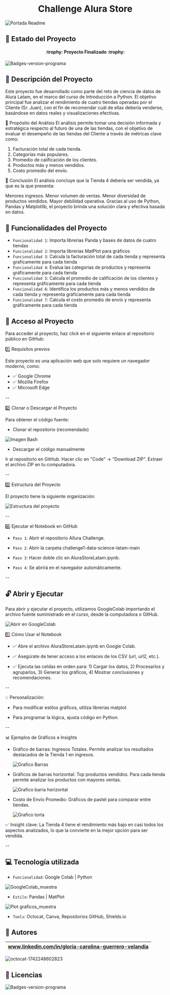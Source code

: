 <h1 align="center">Challenge Alura Store</h1>

![Portada Readme](https://github.com/user-attachments/assets/b5acbb8a-1ed3-405a-aa65-fc39d6f41a34)


## :loudspeaker: Estado del Proyecto
<h4 align="center">
:trophy: Proyecto Finalizado :trophy:
</h4>

![Badges-version-programa](https://img.shields.io/badge/versión_1-G8_ONE-blue)

## :blue_book: Descripción del Proyecto

Este proyecto fue desarrollado como parte del reto de ciencia de datos de Alura Latam, en el marco del curso de Introducción a Python. El objetivo principal fue analizar el rendimiento de cuatro tiendas operadas por el Cliente (Sr. Juan), con el fin de recomendar cuál de ellas debería venderse, basándose en datos reales y visualizaciones efectivas.

🎯 Propósito del Análisis
El análisis permite tomar una decisión informada y estratégica respecto al futuro de una de las tiendas, con el objetivo de evaluar el desempeño de las tiendas del Cliente a través de métricas clave como:

1. Facturación total de cada tienda.
2. Categorías más populares.
3. Promedio de calificación de los clientes.
4. Productos más y menos vendidos.
5. Costo promedio del envío.

📌 Conclusión
El análisis concluye que la Tienda 4 debería ser vendida, ya que es la que presenta:

Menores ingresos.
Menor volumen de ventas.
Menor diversidad de productos vendidos.
Mayor debilidad operativa.
Gracias al uso de Python, Pandas y Matplotlib, el proyecto brinda una solución clara y efectiva basada en datos.

## :rotating_light: Funcionalidades del Proyecto
- `Funcionalidad 1`: Importa librerias Panda y bases de datos de cuatro tiendas
- `Funcionalidad 2`: Importa librerias MatPlot para gráficos
- `Funcionalidad 3`: Calcula la facturación total de cada tienda y representa graficamente para cada tienda
- `Funcionalidad 4`: Evalua las categorias de productos y representa gráficamente para cada tienda
- `Funcionalidad 5`: Calcula el promedio de calificación de los clientes y representa gráficamente para cada tienda
- `Funcionalidad 6`: Identifica los productos más y menos vendidos de cada tienda y representa gráficamente para cada tienda
- `Funcionalidad 7`: Calcula el costo promedio de envío y representa gráficamente para cada tienda


## :key: Acceso al Proyecto
Para acceder al proyecto, haz click en el siguiente enlace al repositorio público en GitHub: 

:one: Requisitos previos

Este proyecto es una aplicación web que solo requiere un navegador moderno, como:

- ✅ Google Chrome
- ✅ Mozilla Firefox
- ✅ Microsoft Edge

--

:two: Clonar o Descargar el Proyecto

Para obtener el código fuente:

* Clonar el repositorio (recomendado)

![Imagen Bash](https://github.com/user-attachments/assets/da6f7f8c-ccdb-4cac-97b1-bb450af65b38)

* Descargar el código manualmente

Ir al repositorio en GitHub.
Hacer clic en "Code" → "Download ZIP".
Extraer el archivo ZIP en tu computadora.

--

:three: Estructura del Proyecto

El proyecto tiene la siguiente organización:

![Estructura del proyecto](https://github.com/user-attachments/assets/db217d09-4973-4f55-b937-7ba310f58c04)

--

:four: Ejecutar el Notebook en GitHub

- `Paso 1`: Abrir el repositorio Allura Challenge.

- `Paso 2`: Abrir la carpeta challenge1-data-science-latam-main

- `Paso 3`: Hacer doble clic en AluraStoreLatam.ipynb.

- `Paso 4`: Se abrirá en el navegador automáticamente.

--

## :unlock: Abrir y Ejecutar
Para abrir y ejecutar el proyecto, utilizamos GoogleColab importando el archivo fuente suministrado en el curso, desde la computadora o GitHub.

![Abrir en GoogleColab](https://github.com/user-attachments/assets/a1c623bc-9f07-438a-bf82-cf22fc7984b1)

:one: Cómo Usar el Notebook

- ✅ Abre el archivo AluraStoreLatam.ipynb en Google Colab.
  
- ✅ Asegúrate de tener acceso a los enlaces de los CSV (url, url2, etc.).

- ✅ Ejecuta las celdas en orden para: 1) Cargar los datos, 2) Procesarlos y agruparlos, 3) Generar los gráficos, 4) Mostrar conclusiones y recomendaciones.

--

💡 Personalización:

- Para modificar estilos gráficos, utiliza librerias matplot
  
- Para programar la lógica, ajusta código en Python.

--

📊 Ejemplos de Gráficos e Insights
- Gráfico de barras: Ingresos Totales. Permite analizar los resultados destacados de la Tienda 1 en ingresos.

  ![Grafico Barras](https://github.com/user-attachments/assets/57799870-7726-4ceb-a6fa-5bb8f5e40239)

 
- Gráficos de barras horizontal: Top productos vendidos. Para cada tienda permite analizar los productos con mayores ventas.

  ![Grafico barra horizontal](https://github.com/user-attachments/assets/bd873566-9f7a-4f75-a1b2-8214a1e2c790)


- Costo de Envío Promedio: Gráficos de pastel para comparar entre tiendas.

    ![Grafico torta](https://github.com/user-attachments/assets/4923be3e-7c78-4e20-aa48-928ac100e103)

✅ Insight clave: La Tienda 4 tiene el rendimiento más bajo en casi todos los aspectos analizados, lo que la convierte en la mejor opción para ser vendida.

--

## :computer: Tecnología utilizada
- `Funcionalidad`: Google Colab | Python

![GoogleColab_muestra](https://github.com/user-attachments/assets/416482d6-6726-4c63-b0bd-1244c178fc3b)

 - `Estilo`: Pandas | MatPlot

![Plot graficos_muestra](https://github.com/user-attachments/assets/ed445dfc-9a43-4398-ac7a-ddc98249d66a)

 - `Tools`: Octocat, Canva, Repositorios GitHub, Shields.io



## :information_desk_person: Autores
|www.linkedin.com/in/gloria-carolina-guerrero-velandia|
|:---:|
![octocat-1742248602823](https://github.com/user-attachments/assets/660be175-d307-4dfa-9bbd-03f8e75dc66b)

## :information_desk_person: Licencias
![Badges-version-programa](https://img.shields.io/badge/Licencia_MIT-2025-violet)
